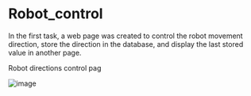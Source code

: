# Robot_control
In the first task, a web page was created to control the robot movement direction, store the direction in the database, and display the last stored value in another page.


Robot directions control pag

![image](controlpage.jpeg)
